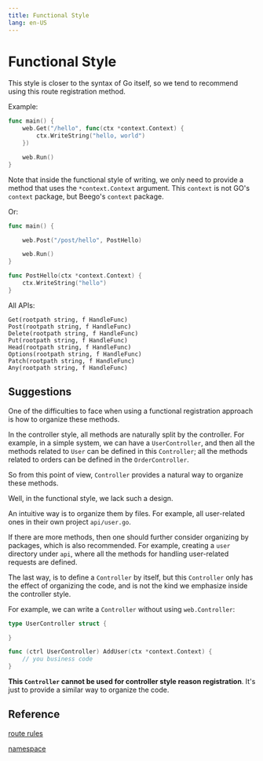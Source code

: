 ```yaml
---
title: Functional Style
lang: en-US
---
```


# Functional Style

This style is closer to the syntax of Go itself, so we tend to recommend using this route registration method.

Example: 

```go
func main() {
	web.Get("/hello", func(ctx *context.Context) {
		ctx.WriteString("hello, world")
	})

	web.Run()
}
```

Note that inside the functional style of writing, we only need to provide a method that uses the `*context.Context` argument. This `context` is not GO's `context` package, but Beego's `context` package.

Or:

```go
func main() {

	web.Post("/post/hello", PostHello)

	web.Run()
}

func PostHello(ctx *context.Context) {
	ctx.WriteString("hello")
}
```

All APIs:

```
Get(rootpath string, f HandleFunc)
Post(rootpath string, f HandleFunc)
Delete(rootpath string, f HandleFunc)
Put(rootpath string, f HandleFunc)
Head(rootpath string, f HandleFunc)
Options(rootpath string, f HandleFunc)
Patch(rootpath string, f HandleFunc)
Any(rootpath string, f HandleFunc)
```
## Suggestions

One of the difficulties to face when using a functional registration approach is how to organize these methods.

In the controller style, all methods are naturally split by the controller. For example, in a simple system, we can have a `UserController`, and then all the methods related to `User` can be defined in this `Controller`; all the methods related to orders can be defined in the `OrderController`.

So from this point of view, `Controller` provides a natural way to organize these methods.

Well, in the functional style, we lack such a design.

An intuitive way is to organize them by files. For example, all user-related ones in their own project `api/user.go`.

If there are more methods, then one should further consider organizing by packages, which is also recommended. For example, creating a `user` directory under `api`, where all the methods for handling user-related requests are defined.

The last way, is to define a `Controller` by itself, but this `Controller` only has the effect of organizing the code, and is not the kind we emphasize inside the controller style.

For example, we can write a `Controller` without using `web.Controller`:

```go
type UserController struct {

}

func (ctrl UserController) AddUser(ctx *context.Context) {
    // you business code
}
```

**This `Controller` cannot be used for controller style reason registration**. It's just to provide a similar way to organize the code.

## Reference

[route rules](../router_rule.md)

[namespace](../namespace.md)
